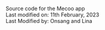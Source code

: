 Source code for the Mecoo app\
Last modified on: 11th February, 2023\
Last Modified by: Onsang and Lina
